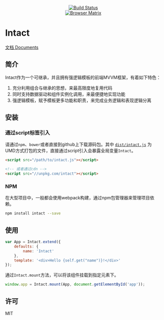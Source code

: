 <p align="center">
    <a href="https://travis-ci.org/Javey/Intact.svg?branch=master">
        <img src="https://travis-ci.org/Javey/Intact.svg?branch=master" alt="Build Status">
    </a>
    <br />
    <a href="https://saucelabs.com/u/Intactjs">
        <img src="https://saucelabs.com/browser-matrix/Intactjs.svg" alt="Browser Matrix">
    </a> 
</p>

# Intact

[文档 Documents](http://javey.github.io/intact/#/document/start)

## 简介

Intact作为一个可继承，并且拥有强逻辑模板的前端MVVM框架，有着如下特色：

1. 充分利用组合与继承的思想，来最高限度地复用代码
2. 同时支持数据驱动和组件实例化调用，来最便捷地实现功能
3. 强逻辑模板，赋予模板更多功能和职责，来完成业务逻辑和表现逻辑分离

## 安装

### 通过script标签引入

请通过`npm`、`bower`或者直接到github上下载源码包。其中
[`dist/intact.js`](https://raw.githubusercontent.com/Javey/Intact/master/dist/intact.js)
为UMD方式打包的文件，直接通过script引入会暴露全局变量`Intact`。

```html
<script src="/path/to/intact.js"></script>

<!-- 或者通过cdn -->
<script src="//unpkg.com/intact"></script>
```

### NPM

在大型项目中，一般都会使用webpack构建，通过npm包管理器来管理项目依赖。

```bash
npm install intact --save
```

## 使用

```js
var App = Intact.extend({
    defaults: {
        name: 'Intact'
    },
    template: '<div>Hello {self.get("name")}!</div>'
});
```

通过`Intact.mount`方法，可以将该组件挂载到指定元素下。

```js
window.app = Intact.mount(App, document.getElementById('app'));
```
## 许可

MIT
